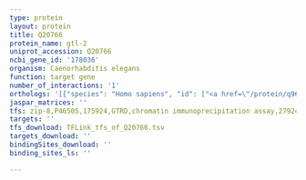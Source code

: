 ```yaml
---
type: protein
layout: protein
title: Q20766
protein_name: gtl-2
uniprot_accession: Q20766
ncbi_gene_id: '178036'
organism: Caenorhabditis elegans
function: target gene
number_of_interactions: '1'
orthologs: '[{"species": "Homo sapiens", "id": ["<a href=\"/protein/q96qt4\">Q96QT4</a>", "<a href=\"/protein/q9hcf6\">Q9HCF6</a>"]}, {"species": "Mus musculus", "id": ["J9S314", "<a href=\"/protein/q923j1\">Q923J1</a>"]}, {"species": "Danio rerio", "id": ["S5UFP7", "E7FDL5"]}]'
jaspar_matrices: ''
tfs: zip-8,P46505,175924,GTRD,chromatin immunoprecipitation assay,27924024%5Buid%5D,No
targets: ''
tfs_download: TFLink_tfs_of_Q20766.tsv
targets_download: ''
bindingSites_download: ''
binding_sites_ls: ''

---
```

